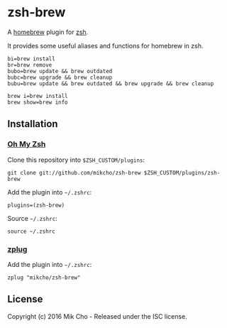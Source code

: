 # zsh-brew

A [homebrew](http://brew.sh) plugin for [zsh](http://www.zsh.org).

It provides some useful aliases and functions for homebrew in zsh.

`bi=brew install`  
`br=brew remove`  
`bubo=brew update && brew outdated`  
`bubc=brew upgrade && brew cleanup`  
`bubu=brew update && brew outdated && brew upgrade && brew cleanup`

`brew i=brew install`  
`brew show=brew info`

## Installation

### [Oh My Zsh](http://ohmyz.sh)

Clone this repository into `$ZSH_CUSTOM/plugins`:
```shell
git clone git://github.com/mikcho/zsh-brew $ZSH_CUSTOM/plugins/zsh-brew
```

Add the plugin into `~/.zshrc`:
```shell
plugins=(zsh-brew)
```

Source `~/.zshrc`:
```shell
source ~/.zshrc
```

### [zplug](https://zplug.sh)

Add the plugin into `~/.zshrc`:
```shell
zplug "mikcho/zsh-brew"
```

## License

Copyright (c) 2016 Mik Cho - Released under the ISC license.
